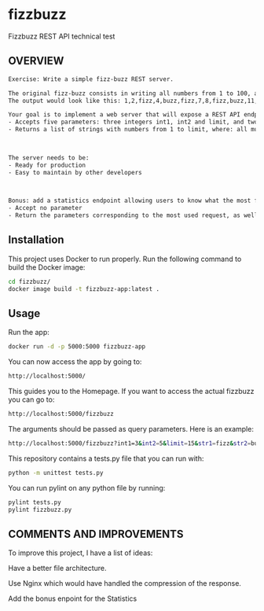 # fizzbuzz
Fizzbuzz REST API technical test

## OVERVIEW
```bash
Exercise: Write a simple fizz-buzz REST server. 

The original fizz-buzz consists in writing all numbers from 1 to 100, and just replacing all multiples of 3 by fizz, all multiples of 5 by buzz, and all multiples of 15 by fizzbuzz. 
The output would look like this: 1,2,fizz,4,buzz,fizz,7,8,fizz,buzz,11,fizz,13,14,fizzbuzz,16,....

Your goal is to implement a web server that will expose a REST API endpoint that:
- Accepts five parameters: three integers int1, int2 and limit, and two strings str1 and str2.
- Returns a list of strings with numbers from 1 to limit, where: all multiples of int1 are replaced by str1, all multiples of int2 are replaced by str2, all multiples of int1 and int2 are replaced by str1str2.

 

The server needs to be:
- Ready for production
- Easy to maintain by other developers

 

Bonus: add a statistics endpoint allowing users to know what the most frequent request has been. This endpoint should:
- Accept no parameter
- Return the parameters corresponding to the most used request, as well as the number of hits for this request"
```

## Installation

This project uses Docker to run properly. Run the following command to build the Docker image:


```bash
cd fizzbuzz/
docker image build -t fizzbuzz-app:latest .
```

## Usage

Run the app:
```bash
docker run -d -p 5000:5000 fizzbuzz-app
```

You can now access the app by going to:
```bash
http://localhost:5000/
```
This guides you to the Homepage. If you want to access the actual fizzbuzz you can go to:
```bash
http://localhost:5000/fizzbuzz
```
The arguments should be passed as query parameters. Here is an example:
```bash
http://localhost:5000/fizzbuzz?int1=3&int2=5&limit=15&str1=fizz&str2=buzz
```

This repository contains a tests.py file that you can run with:
```bash
python -m unittest tests.py
```

You can run pylint on any python file by running:
```bash
pylint tests.py
pylint fizzbuzz.py
```

## COMMENTS AND IMPROVEMENTS

To improve this project, I have a list of ideas:

Have a better file architecture.

Use Nginx which would have handled the compression of the response.

Add the bonus enpoint for the Statistics
